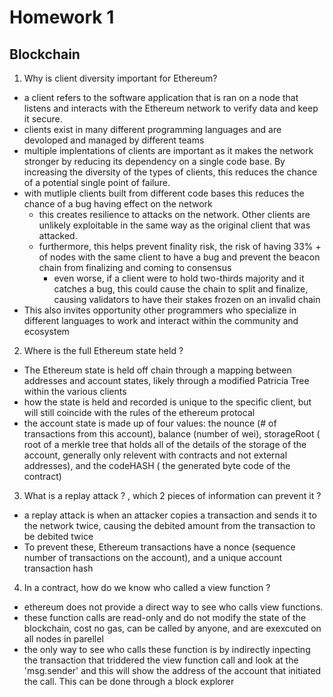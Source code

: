 # Homework 1

## Blockchain

1. Why is client diversity important for Ethereum?

- a client refers to the software application that is ran on a node that listens and interacts with the Ethereum network to verify data and keep it secure.
- clients exist in many different programming languages and are devoloped and managed by different teams
- multiple implentations of clients are important as it makes the network stronger by reducing its dependency on a single code base. By increasing the diversity of the types of clients, this reduces the chance of a potential single point of failure.
- with mutliple clients built from different code bases this reduces the chance of a bug having effect on the network
  - this creates resilience to attacks on the network. Other clients are unlikely exploitable in the same way as the original client that was attacked.
  - furthermore, this helps prevent finality risk, the risk of having 33% + of nodes with the same client to have a bug and prevent the beacon chain from finalizing and coming to consensus
    - even worse, if a client were to hold two-thirds majority and it catches a bug, this could cause the chain to split and finalize, causing validators to have their stakes frozen on an invalid chain
- This also invites opportunity other programmers who specialize in different languages to work and interact within the community and ecosystem

2. Where is the full Ethereum state held ?

- The Ethereum state is held off chain through a mapping between addresses and account states, likely through a modified Patricia Tree within the various clients
- how the state is held and recorded is unique to the specific client, but will still coincide with the rules of the ethereum protocal
- the account state is made up of four values: the nounce (# of transactions from this account), balance (number of wei), storageRoot ( root of a merkle tree that holds all of the details of the storage of the account, generally only relevent with contracts and not external addresses), and the codeHASH ( the generated byte code of the contract)

3. What is a replay attack ? , which 2 pieces of information can prevent it ?

- a replay attack is when an attacker copies a transaction and sends it to the network twice, causing the debited amount from the transaction to be debited twice
- To prevent these, Ethereum transactions have a nonce (sequence number of transactions on the account), and a unique account transaction hash

4. In a contract, how do we know who called a view function ?

- ethereum does not provide a direct way to see who calls view functions.
- these function calls are read-only and do not modify the state of the blockchain, cost no gas, can be called by anyone, and are exexcuted on all nodes in parellel
- the only way to see who calls these function is by indirectly inpecting the transaction that triddered the view function call and look at the 'msg.sender' and this will show the address of the account that initiated the call. This can be done through a block explorer
